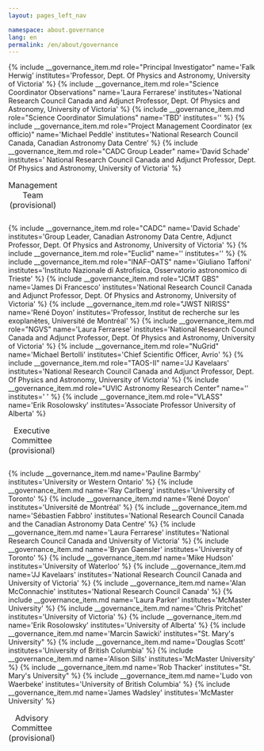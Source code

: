 ```yaml
---
layout: pages_left_nav

namespace: about.governance
lang: en
permalink: /en/about/governance
---
```


<!--  For a three column layout, add the role attribute. -->

<div class="table-responsive">
<table class="table table-condensed">
<caption class="h3">Management Team (provisional)</caption>
<tbody>
{% include __governance_item.md role="Principal Investigator" name='Falk Herwig' institutes='Professor, Dept. Of Physics and Astronomy, University of Victoria' %}
{% include __governance_item.md role="Science Coordinator Observations" name='Laura Ferrarese' institutes='National Research Council Canada and Adjunct Professor, Dept. Of Physics and Astronomy, University of Victoria' %}
{% include __governance_item.md role="Science Coordinator Simulations" name='TBD' institutes='' %}
{% include __governance_item.md role="Project Management Coordinator (ex officio)" name='Michael Peddle' institutes='National Research Council Canada, Canadian Astronomy Data Centre' %}
{% include __governance_item.md role="CADC Group Leader" name='David Schade' institutes=' National Research Council Canada and Adjunct Professor, Dept. Of Physics and Astronomy, University of Victoria' %}
</tbody>
</table>
</div>

<div class="table-responsive">
<table class="table table-condensed">
<caption class="h3">Executive Committee (provisional)</caption>
<tbody>
{% include __governance_item.md role="CADC" name='David Schade' institutes='Group Leader, Canadian Astronomy Data Centre, Adjunct Professor, Dept. Of Physics and Astronomy, University of Victoria' %}
{% include __governance_item.md role="Euclid" name='' institutes='' %}
{% include __governance_item.md role="INAF-OATS" name='Giuliano Taffoni' institutes='Instituto Nazionale di Astrofisica, Osservatorio astronomico di Trieste' %}
{% include __governance_item.md role="JCMT GBS" name='James Di Francesco' institutes='National Research Council Canada and Adjunct Professor, Dept. Of Physics and Astronomy, University of Victoria' %}
{% include __governance_item.md role="JWST NIRISS" name='René Doyon' institutes='Professor, Institut de recherche sur les exoplanètes, Université de Montréal' %}
{% include __governance_item.md role="NGVS" name='Laura Ferrarese' institutes='National Research Council Canada and Adjunct Professor, Dept. Of Physics and Astronomy, University of Victoria' %}
{% include __governance_item.md role="NuGrid" name='Michael Bertolli' institutes='Chief Scientific Officer, Avrio' %}
{% include __governance_item.md role="TAOS-II" name='JJ Kavelaars' institutes='National Research Council Canada and Adjunct Professor, Dept. Of Physics and Astronomy, University of Victoria' %}
{% include __governance_item.md role="UVIC Astronomy Research Center" name='' institutes=' ' %}
{% include __governance_item.md role="VLASS" name='Erik Rosolowsky' institutes='Associate Professor University of Alberta' %}
</tbody>
</table>
</div>

<div class="table-responsive">
<table class="table table-condensed">
<caption class="h3">Advisory Committee (provisional)</caption>
<tbody>
{% include __governance_item.md name='Pauline Barmby' institutes='University or Western Ontario' %}
{% include __governance_item.md name='Ray Carlberg' institutes='University of Toronto' %}
{% include __governance_item.md name='René Doyon' institutes='Université de Montréal' %}
{% include __governance_item.md name='Sébastien Fabbro' institutes='National Research Council Canada and the Canadian Astronomy Data Centre' %}
{% include __governance_item.md name='Laura Ferrarese' institutes='National Research Council Canada and University of Victoria' %}
{% include __governance_item.md name='Bryan Gaensler' institutes='University of Toronto' %}
{% include __governance_item.md name='Mike Hudson' institutes='University of Waterloo' %}
{% include __governance_item.md name='JJ Kavelaars' institutes='National Research Council Canada and University of Victoria' %}
{% include __governance_item.md name='Alan McConnachie' institutes='National Research Council Canada' %}
{% include __governance_item.md name='Laura Parker' institutes='McMaster University' %}
{% include __governance_item.md name='Chris Pritchet' institutes='University of Victoria' %}
{% include __governance_item.md name='Erik Rosolowsky' institutes='University of Alberta' %}
{% include __governance_item.md name='Marcin Sawicki' institutes="St. Mary's University" %}
{% include __governance_item.md name='Douglas Scott' institutes='University of British Columbia' %}
{% include __governance_item.md name='Alison Sills' institutes='McMaster University' %}
{% include __governance_item.md name='Rob Thacker' institutes="St. Mary's University" %}
{% include __governance_item.md name='Ludo von Waerbeke' institutes='University of British Columbia' %}
{% include __governance_item.md name='James Wadsley' institutes='McMaster University' %}
</tbody>
</table>
</div>


<!-- Content end -->
